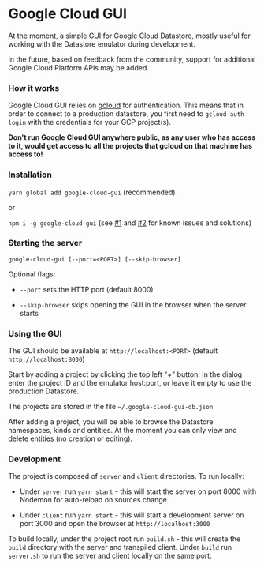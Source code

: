 # Google Cloud GUI
At the moment, a simple GUI for Google Cloud Datastore, mostly useful for working with the Datastore emulator during development.

In the future, based on feedback from the community, support for additional Google Cloud Platform APIs may be added.

### How it works

Google Cloud GUI relies on [gcloud](https://cloud.google.com/sdk/gcloud/) for authentication. This means that in order to connect to a production datastore, you first need to `gcloud auth login` with the credentials for your GCP project(s).

**Don't run Google Cloud GUI anywhere public, as any user who has access to it, would get access to all the projects that gcloud on that machine has access to!**

### Installation

`yarn global add google-cloud-gui` (recommended)

or

`npm i -g google-cloud-gui` (see [#1](https://github.com/GabiAxel/google-cloud-gui/issues/1) and [#2](https://github.com/GabiAxel/google-cloud-gui/issues/2) for known issues and solutions)

### Starting the server

`google-cloud-gui [--port=<PORT>] [--skip-browser]`

Optional flags:

* `--port` sets the HTTP port (default 8000)

* `--skip-browser` skips opening the GUI in the browser when the server starts

### Using the GUI

The GUI should be available at `http://localhost:<PORT>` (default `http://localhost:8000`)

Start by adding a project by clicking the top left "+" button. In the dialog enter the project ID and the emulator host:port, or leave it empty to use the production Datastore.

The projects are stored in the file `~/.google-cloud-gui-db.json`

After adding a project, you will be able to browse the Datastore namespaces, kinds and entities. At the moment you can only view and delete entities (no creation or editing).

### Development

The project is composed of `server` and `client` directories. To run locally:

* Under `server` run `yarn start` - this will start the server on port 8000 with Nodemon for auto-reload on sources change.

* Under `client` run `yarn start` - this will start a development server on port 3000 and open the browser at `http://localhost:3000`

To build locally, under the project root run `build.sh` - this will create the `build` directory with the server and transpiled client. Under `build` run `server.sh` to run the server and client locally on the same port.
